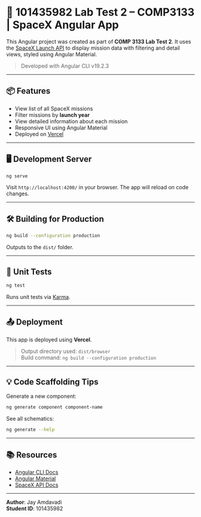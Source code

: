 # 🚀 101435982 Lab Test 2 – COMP3133 | SpaceX Angular App

This Angular project was created as part of **COMP 3133 Lab Test 2**. It uses the [SpaceX Launch API](https://github.com/r-spacex/SpaceX-API) to display mission data with filtering and detail views, styled using Angular Material.

> Developed with Angular CLI v19.2.3

---

## 📦 Features

- View list of all SpaceX missions
- Filter missions by **launch year**
- View detailed information about each mission
- Responsive UI using Angular Material
- Deployed on [Vercel](https://vercel.com)

---

## 🖥 Development Server

```bash
ng serve
```

Visit `http://localhost:4200/` in your browser. The app will reload on code changes.

---

## 🛠 Building for Production

```bash
ng build --configuration production
```

Outputs to the `dist/` folder.

---

## 🧪 Unit Tests

```bash
ng test
```

Runs unit tests via [Karma](https://karma-runner.github.io).

---

## 📤 Deployment

This app is deployed using **Vercel**.  
> Output directory used: `dist/browser`  
> Build command: `ng build --configuration production`

---

## 💡 Code Scaffolding Tips

Generate a new component:
```bash
ng generate component component-name
```

See all schematics:
```bash
ng generate --help
```

---

## 📚 Resources

- [Angular CLI Docs](https://angular.dev/tools/cli)
- [Angular Material](https://material.angular.io)
- [SpaceX API Docs](https://github.com/r-spacex/SpaceX-API)

---

**Author**: Jay Amdavadi  
**Student ID**: 101435982
